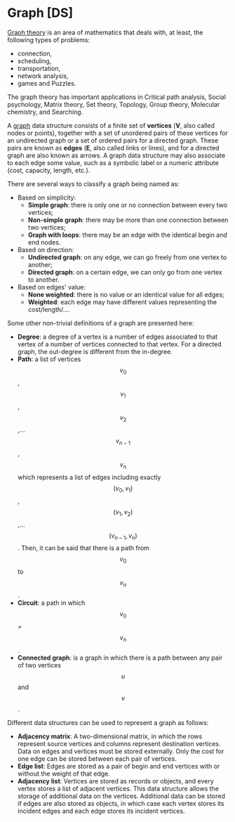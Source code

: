 # Graph \[DS\]

[Graph theory](https://en.wikipedia.org/wiki/Graph_theory) is an area of mathematics that deals with, at least, the following types of problems:

* connection, 
* scheduling, 
* transportation, 
* network analysis,
* games and Puzzles. 

The graph theory has important applications in Critical path analysis, Social psychology, Matrix theory, Set theory, Topology, Group theory, Molecular chemistry, and Searching.

A [graph](https://en.wikipedia.org/wiki/Graph_%28abstract_data_type%29) data structure consists of a finite set of **vertices** \(**V**, also called nodes or points\), together with a set of unordered pairs of these vertices for an undirected graph or a set of ordered pairs for a directed graph. These pairs are known as **edges** \(**E**, also called links or lines\), and for a directed graph are also known as arrows. A graph data structure may also associate to each edge some value, such as a symbolic label or a numeric attribute \(cost, capacity, length, etc.\).

There are several ways to classify a graph being named as:

* Based on simplicity:
  * **Simple graph**: there is only one or no connection between every two vertices;
  * **Non-simple graph**: there may be more than one connection between two vertices;
  * **Graph with loops**: there may be an edge with the identical begin and end nodes.
* Based on direction:
  * **Undirected graph**: on any edge, we can go freely from one vertex to another;
  * **Directed graph**: on a certain edge, we can only go from one vertex to another.
* Based on edges' value:
  * **None weighted**: there is no value or an identical value for all edges;
  * **Weighted**: each edge may have different values representing the cost/length/.... 

Some other non-trivial definitions of a graph are presented here:

* **Degree**: a degree of a vertex is a number of edges associated to that vertex of a number of vertices connected to that vertex. For a directed graph, the out-degree is different from the in-degree.
* **Path**: a list of vertices $$v_{0}$$, $$v_{1}$$, $$v_{2}$$,... $$v_{n-1}$$, $$v_{n}$$ which represents a list of edges including exactly $$(v_{0}, v_{1})$$, $$(v_{1}, v_{2})$$,... $$(v_{n-1}, v_{n})$$. Then, it can be said that there is a path from $$v_{0}$$ to $$v_{n}$$.
* **Circuit**: a path in which $$v_{0}$$ = $$v_{n}$$.
* **Connected graph**: is a graph in which there is a path between any pair of two vertices $$u$$ and $$v$$.

Different data structures can be used to represent a graph as follows:

* **Adjacency matrix**: A two-dimensional matrix, in which the rows represent source vertices and columns represent destination vertices. Data on edges and vertices must be stored externally. Only the cost for one edge can be stored between each pair of vertices.
* **Edge list**: Edges are stored as a pair of begin and end vertices with or without the weight of that edge.
* **Adjacency list**: Vertices are stored as records or objects, and every vertex stores a list of adjacent vertices. This data structure allows the storage of additional data on the vertices. Additional data can be stored if edges are also stored as objects, in which case each vertex stores its incident edges and each edge stores its incident vertices.

